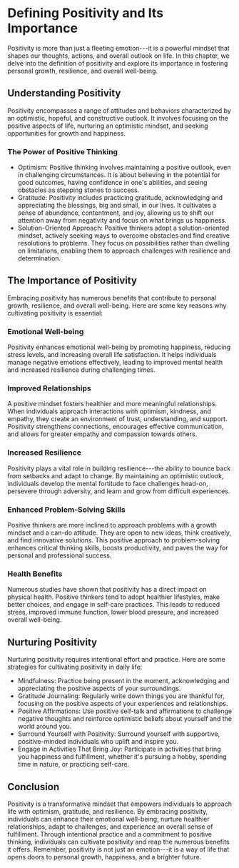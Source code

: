 Defining Positivity and Its Importance
=================================================

Positivity is more than just a fleeting emotion---it is a powerful mindset that shapes our thoughts, actions, and overall outlook on life. In this chapter, we delve into the definition of positivity and explore its importance in fostering personal growth, resilience, and overall well-being.

Understanding Positivity
------------------------

Positivity encompasses a range of attitudes and behaviors characterized by an optimistic, hopeful, and constructive outlook. It involves focusing on the positive aspects of life, nurturing an optimistic mindset, and seeking opportunities for growth and happiness.

### The Power of Positive Thinking

* Optimism: Positive thinking involves maintaining a positive outlook, even in challenging circumstances. It is about believing in the potential for good outcomes, having confidence in one's abilities, and seeing obstacles as stepping stones to success.
* Gratitude: Positivity includes practicing gratitude, acknowledging and appreciating the blessings, big and small, in our lives. It cultivates a sense of abundance, contentment, and joy, allowing us to shift our attention away from negativity and focus on what brings us happiness.
* Solution-Oriented Approach: Positive thinkers adopt a solution-oriented mindset, actively seeking ways to overcome obstacles and find creative resolutions to problems. They focus on possibilities rather than dwelling on limitations, enabling them to approach challenges with resilience and determination.

The Importance of Positivity
----------------------------

Embracing positivity has numerous benefits that contribute to personal growth, resilience, and overall well-being. Here are some key reasons why cultivating positivity is essential:

### Emotional Well-being

Positivity enhances emotional well-being by promoting happiness, reducing stress levels, and increasing overall life satisfaction. It helps individuals manage negative emotions effectively, leading to improved mental health and increased resilience during challenging times.

### Improved Relationships

A positive mindset fosters healthier and more meaningful relationships. When individuals approach interactions with optimism, kindness, and empathy, they create an environment of trust, understanding, and support. Positivity strengthens connections, encourages effective communication, and allows for greater empathy and compassion towards others.

### Increased Resilience

Positivity plays a vital role in building resilience---the ability to bounce back from setbacks and adapt to change. By maintaining an optimistic outlook, individuals develop the mental fortitude to face challenges head-on, persevere through adversity, and learn and grow from difficult experiences.

### Enhanced Problem-Solving Skills

Positive thinkers are more inclined to approach problems with a growth mindset and a can-do attitude. They are open to new ideas, think creatively, and find innovative solutions. This positive approach to problem-solving enhances critical thinking skills, boosts productivity, and paves the way for personal and professional success.

### Health Benefits

Numerous studies have shown that positivity has a direct impact on physical health. Positive thinkers tend to adopt healthier lifestyles, make better choices, and engage in self-care practices. This leads to reduced stress, improved immune function, lower blood pressure, and increased overall well-being.

Nurturing Positivity
--------------------

Nurturing positivity requires intentional effort and practice. Here are some strategies for cultivating positivity in daily life:

* Mindfulness: Practice being present in the moment, acknowledging and appreciating the positive aspects of your surroundings.
* Gratitude Journaling: Regularly write down things you are thankful for, focusing on the positive aspects of your experiences and relationships.
* Positive Affirmations: Use positive self-talk and affirmations to challenge negative thoughts and reinforce optimistic beliefs about yourself and the world around you.
* Surround Yourself with Positivity: Surround yourself with supportive, positive-minded individuals who uplift and inspire you.
* Engage in Activities That Bring Joy: Participate in activities that bring you happiness and fulfillment, whether it's pursuing a hobby, spending time in nature, or practicing self-care.

Conclusion
----------

Positivity is a transformative mindset that empowers individuals to approach life with optimism, gratitude, and resilience. By embracing positivity, individuals can enhance their emotional well-being, nurture healthier relationships, adapt to challenges, and experience an overall sense of fulfillment. Through intentional practice and a commitment to positive thinking, individuals can cultivate positivity and reap the numerous benefits it offers. Remember, positivity is not just an emotion---it is a way of life that opens doors to personal growth, happiness, and a brighter future.
